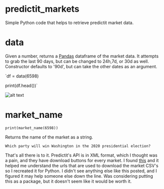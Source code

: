 # predictit_markets
Simple Python code that helps to retrieve predictit market data. 

# data
Given a number, returns a [Pandas](https://pandas.pydata.org/docs/) dataframe of the market data. It attempts to grab the last 90 days, but can be changed to 24h,7d, or 30d as well. Constructor defaults to '90d', but can take the other dates as an argument. 

`df = data(6598)

print(df.head())`

![alt text](https://github.com/tuttlepower/predictit_markets/blob/master/images/output_example.PNG "Output Example")

# market_name

`print(market_name(6598))`

Returns the name of the market as a string. 

`Which party will win Washington in the 2020 presidential election?`

That's all there is to it. Predictit's API is in XML format, which I thought was a pain, and they have download buttons for every market. I found [this](https://gist.github.com/kiernann/bf5ba187a5070ecb6cfe34db76860c45) and it helped me understand the urls that are used to download the market CSV's so I recreated it for Python. I didn't see anything else like this posted, and I figured it may help someone else down the line. Was considering putting this as a package, but it doesn't seem like it would be worth it. 
